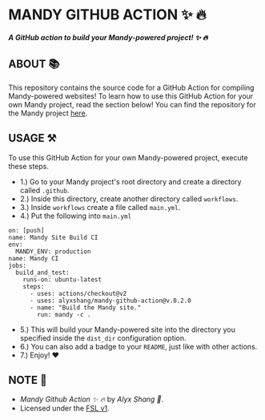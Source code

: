 # MANDY GITHUB ACTION :sparkles: :fire:

***A GitHub action to build your Mandy-powered project! :sparkles: :fire:***

## ABOUT :books:

This repository contains the source code for a GitHub Action for compiling Mandy-powered websites! To learn how to use this GitHub Action for your own Mandy project, read the section below! You can find the repository for the Mandy project [here](https://github.com/alyxshang/mandy).

## USAGE :hammer_and_pick:

To use this GitHub Action for your own Mandy-powered project, execute these steps.

- 1.) Go to your Mandy project's root directory and create a directory called `.github`.
- 2.) Inside this directory, create another directory called `workflows`.
- 3.) Inside `workflows` create a file called `main.yml`.
- 4.) Put the following into `main.yml`

```YML
on: [push]
name: Mandy Site Build CI
env:
  MANDY_ENV: production
name: Mandy CI
jobs:
  build_and_test:
    runs-on: ubuntu-latest
    steps:
      - uses: actions/checkout@v2
      - uses: alyxshang/mandy-github-action@v.0.2.0
      - name: "Build the Mandy site."
        run: mandy -c .
```

- 5.) This will build your Mandy-powered site into the directory you specified inside the `dist_dir` configuration option.
- 6.) You can also add a badge to your `README`, just like with other actions.
- 7.) Enjoy! :heart:

## NOTE :scroll:

- *Mandy Github Action :sparkles: :fire:* by *Alyx Shang :black_heart:*.
- Licensed under the [FSL v1](https://github.com/alyxshang/fair-software-license).
